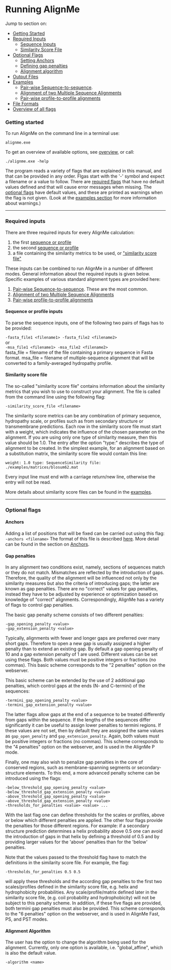 # Running AlignMe

Jump to section on:
- [Getting Started](#getting-started)
- [Required Inputs](#required-inputs)
   - [Sequence Inputs](#sequence-inputs)
   - [Similarity Score File](#similarity-score-file)
- [Optional Flags](#optional-flags)  
   - [Setting Anchors](#anchors)
   - [Defining gap penalties](#gap-penalties)  
   - [Alignment algorithm](#alignment-algorithm)  
- [Output Files](Output.md)
- [Examples](Examples.md)
   - [Pair-wise Sequence-to-sequence](#sequence\-to\-sequence-alignments). 
   - [Alignment of two Multiple Sequence Alignments](#Alignment-of-two-Multiple-Sequence-Alignments)
   - [Pair-wise profile-to-profile alignments](#Pair\-wise-profile\-to\-profile-alignments)
- [File Formats](Formats.md)
- [Overview of all flags](Flag_overview.md)


### Getting started 

To run AlignMe on the command line in a terminal use:  

`alignme.exe`

To get an overview of available options, see [overview](Flag_overview.md), or call:  

`./alignme.exe -help`

The program reads a variety of flags that are explained in
this manual, and that can be provided in any order. Flgas start with the
 '-' symbol and expect a filename or a value to follow. There are
[required flags](#Required-inputs) that have no default values defined and that will cause
error messages when missing. The [optional flags](#Optional-flags) have default values, and
these are printed as warnings when the flag is not given. (Look at the
[examples section](#Examples.md) for more information about warnings.)

---

### Required inputs

There are three required inputs for every AlignMe calculation:
1) the first [sequence or profile](#sequence-or-profile-inputs)
2) the second [sequence or profile](#sequence-or-profile-inputs)
3) a file containing the similarity metrics to be used, or ["similarity score file"](#similarity-score-file)

These inputs can be combined to run AlignMe in a number of different modes. General information about the required inputs is given below. Specific examples of various standard alignment types are provided here:
1. [Pair-wise Sequence-to-sequence](#sequence\-to\-sequence-alignments). These are the most common.
2. [Alignment of two Multiple Sequence Alignments](#Alignment-of-two-Multiple-Sequence-Alignments)
3. [Pair-wise profile-to-profile alignments](#Pair\-wise-profile\-to\-profile-alignments)


#### Sequence or profile inputs
To parse the sequence inputs, one of the following two pairs of flags has to be provided:  

`-fasta_file1 <filename1> -fasta_file2 <filename2>`  
or  
`-msa_file1 <filename1> -msa_file2 <filename2>`  
fasta_file = filename of the file containing a primary sequence in Fasta format.
msa_file = filename of multiple-sequence alignment that will be converted to a family-averaged hydropathy profile.

#### Similarity score file
The so-called "similarity score file" contains information about the similarity metrics that you wish to
use to construct your alignment. The file is called from the command line using the following flag:

`-similarity_score_file <filename>` 

The similarity score metrics can be any combination of primary sequence, hydropathy scale, or profiles such as from secondary structure or transmembrane predictions. Each row in the similarity score file must start with a weight, which
indicates the influence of the chosen parameter on the alignment. If you are using only one type of similarity measure, then this value should be 1.0. 
The entry after the option "type:" describes the type of alignment to be created.
In the simplest example, for  an alignment based on a substitution matrix, the similarity score file would contain this line:

`weight: 1.0 type: SequenceSimilarity file: ./examples/matrices/blosum62.mat`

Every input line must end with a carriage return/new line, otherwise the entry will not be read. 

More details about similarity score files can be found in the [examples](#Examples.md).

---

### Optional flags

#### Anchors
Adding a list of positions that will be fixed can be carried out using this flag:
`-anchors <filename>`
The format of this file is described [here](#Formats.md). More detail can be found in the section on [Anchors](#Anchors.md).

#### Gap penalties 
In any alignment two conditions exist, namely, sections of sequences
match or they do not match. Mismatches are reflected by the introduction
of gaps. Therefore, the quality of the alignment will be influenced not
only by the similarity measures but also the criteria of introducing
gaps; the latter are known as gap penalties. There are no "correct"
values for gap penalties, instead they have to be adjusted by experience
or optimization based on knowledge of "correct" alignments.
Correspondingly, AlignMe has a variety of flags to control gap
penalties.

The basic gap penalty scheme consists of two different penalties:  

`-gap_opening_penalty <value>`  
`-gap_extension_penalty <value>`  

Typically, alignments with fewer and longer gaps are preferred over many
short gaps. Therefore to open a new gap is usually assigned a higher
penalty than to extend an existing gap. By default a gap opening penalty
of 10 and a gap extension penalty of 1 are used. Different values can be
set using these flags. Both values must be positive integers or
fractions (no commas). This basic scheme corresponds to the "2 penalties" option on the webserver.

This basic scheme can be extended by the use of 2 additional gap
penalties, which control gaps at the ends (N- and C-termini) of the
sequences:  

`-termini_gap_opening_penalty <value>`  
`-termini_gap_extension_penalty <value>` 

The latter flags allow gaps at the end of a sequence to be treated
differently from gaps within the sequence. If the lengths of the
sequences differ significantly it can be useful to assign lower
penalties to termini regions. If these values are not set, then by
default they are assigned the same values as `gap_open_penalty` and
`gap_extension_penalty`. Again, both values must be positive integers or
fractions (no commas). This scheme corresponds to the "4 penalties" option on the webserver, and is used in the AlignMe P mode.

Finally, one may also wish to penalize gap penalties in the core of conserved regions, such as membrane-spanning segments or secondary-structure elements. To this end, a more advanced penalty scheme can be introduced using the flags:  

`-below_threshold_gap_opening_penalty <value>`  
`-below_threshold_gap_extension_penalty <value>`  
`-above_threshold_gap_opening_penalty <value>`  
`-above_threshold_gap_extension_penalty <value>`  
`-thresholds_for_penalties <value> <value> ...`  

With the last flag one can define thresholds for the scales or profiles, above or below which different penalties are applied.
The other four flags provide the penalties for those different regions. For example: if a
secondary structure prediction determines a helix probability above 0.5
one can avoid the introduction of gaps in that helix by defining a
threshold of 0.5 and by providing larger values for the 'above'
penalties than for the 'below' penalties.  

Note that the values passed to the threshold flag have to match the
definitions in the similarity score file. For example, the flag:  

`-thresholds_for_penalties 0.5 0.5`  

will apply these thresholds and the according gap penalties to the first two scales/profiles defined
in the similarity score file, e.g. helix and hydrophobicity
probabilities. Any scale/profile/matrix defined later in the similarity
score file, (e.g. coil probability and hydrophobicity) will not be
subject to this penalty scheme. In addition, if these five flags are
provided, both termini gap penalties must also be provided. 
This scheme corresponds to the "6 penalties" option on the webserver, and is used in AlignMe Fast, PS, and PST modes.

#### Alignment Algorithm 
The user has the option to change the algorithm being used for the
alignment. Currently, only one option is available, i.e.
"global_affine", which is also the default value.

`-algorithm <name>`  
